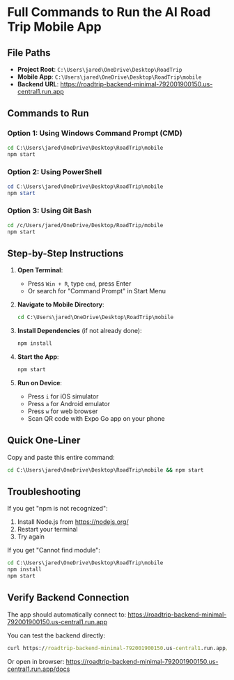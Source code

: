# Full Commands to Run the AI Road Trip Mobile App

## File Paths
- **Project Root**: `C:\Users\jared\OneDrive\Desktop\RoadTrip`
- **Mobile App**: `C:\Users\jared\OneDrive\Desktop\RoadTrip\mobile`
- **Backend URL**: https://roadtrip-backend-minimal-792001900150.us-central1.run.app

## Commands to Run

### Option 1: Using Windows Command Prompt (CMD)
```cmd
cd C:\Users\jared\OneDrive\Desktop\RoadTrip\mobile
npm start
```

### Option 2: Using PowerShell
```powershell
cd C:\Users\jared\OneDrive\Desktop\RoadTrip\mobile
npm start
```

### Option 3: Using Git Bash
```bash
cd /c/Users/jared/OneDrive/Desktop/RoadTrip/mobile
npm start
```

## Step-by-Step Instructions

1. **Open Terminal**:
   - Press `Win + R`, type `cmd`, press Enter
   - Or search for "Command Prompt" in Start Menu

2. **Navigate to Mobile Directory**:
   ```cmd
   cd C:\Users\jared\OneDrive\Desktop\RoadTrip\mobile
   ```

3. **Install Dependencies** (if not already done):
   ```cmd
   npm install
   ```

4. **Start the App**:
   ```cmd
   npm start
   ```

5. **Run on Device**:
   - Press `i` for iOS simulator
   - Press `a` for Android emulator
   - Press `w` for web browser
   - Scan QR code with Expo Go app on your phone

## Quick One-Liner

Copy and paste this entire command:
```cmd
cd C:\Users\jared\OneDrive\Desktop\RoadTrip\mobile && npm start
```

## Troubleshooting

If you get "npm is not recognized":
1. Install Node.js from https://nodejs.org/
2. Restart your terminal
3. Try again

If you get "Cannot find module":
```cmd
cd C:\Users\jared\OneDrive\Desktop\RoadTrip\mobile
npm install
npm start
```

## Verify Backend Connection

The app should automatically connect to:
https://roadtrip-backend-minimal-792001900150.us-central1.run.app

You can test the backend directly:
```cmd
curl https://roadtrip-backend-minimal-792001900150.us-central1.run.app/health
```

Or open in browser:
https://roadtrip-backend-minimal-792001900150.us-central1.run.app/docs